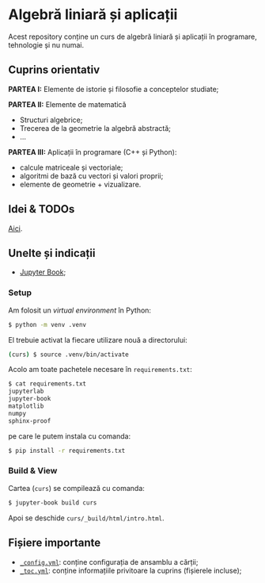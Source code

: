 # Algebră liniară și aplicații

Acest repository conține un curs de algebră liniară și aplicații în programare, tehnologie și nu numai.

## Cuprins orientativ

**PARTEA I:** Elemente de istorie și filosofie a conceptelor studiate;

**PARTEA II:** Elemente de matematică
- Structuri algebrice;
- Trecerea de la geometrie la algebră abstractă;
- ...

**PARTEA III:** Aplicații în programare (C++ și Python):
- calcule matriceale și vectoriale;
- algoritmi de bază cu vectori și valori proprii;
- elemente de geometrie + vizualizare.


## Idei & TODOs
[Aici](./idei.md).

## Unelte și indicații
- [Jupyter Book](https://jupyterbook.org/en/stable/intro.html);

### Setup
Am folosit un *virtual environment* în Python:
```sh
$ python -m venv .venv
```

El trebuie activat la fiecare utilizare nouă a directorului:
```sh
(curs) $ source .venv/bin/activate
```

Acolo am toate pachetele necesare în `requirements.txt`:
```sh
$ cat requirements.txt
jupyterlab
jupyter-book
matplotlib
numpy
sphinx-proof
```

pe care le putem instala cu comanda:
```sh
$ pip install -r requirements.txt
```

### Build & View
Cartea (`curs`) se compilează cu comanda:
```sh
$ jupyter-book build curs
```

Apoi se deschide `curs/_build/html/intro.html`.

## Fișiere importante
- [`_config.yml`](./curs/_config.yml): conține configurația de ansamblu a cărții;
- [`_toc.yml`](./curs/_toc.yml): conține informațiile privitoare la cuprins (fișierele incluse);
